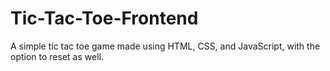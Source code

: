 # Tic-Tac-Toe-Frontend
A simple tic tac toe game made using HTML, CSS, and JavaScript, with the option to reset as well.

